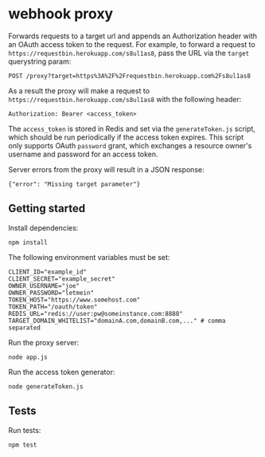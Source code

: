# webhook proxy

Forwards requests to a target url and appends an Authorization header with an OAuth access token to the request.  For example, to forward a request to `https://requestbin.herokuapp.com/s8ul1as8`, pass the URL via the `target` querystring param:

```
POST /proxy?target=https%3A%2F%2Frequestbin.herokuapp.com%2Fs8ul1as8
```

As a result the proxy will make a request to `https://requestbin.herokuapp.com/s8ul1as8` with the following header:

```
Authorization: Bearer <access_token>
```

The `access_token` is stored in Redis and set via the `generateToken.js` script, which should be run periodically if the access token expires.  This script only supports OAuth `password` grant, which exchanges a resource owner's username and password for an access token.

Server errors from the proxy will result in a JSON response:

```
{"error": "Missing target parameter"}
```

## Getting started

Install dependencies:

```
npm install
```

The following environment variables must be set:

```
CLIENT_ID="example_id"
CLIENT_SECRET="example_secret"
OWNER_USERNAME="joe"
OWNER_PASSWORD="letmein"
TOKEN_HOST="https://www.somehost.com"
TOKEN_PATH="/oauth/token"
REDIS_URL="redis://user:pw@someinstance.com:8888"
TARGET_DOMAIN_WHITELIST="domainA.com,domainB.com,..." # comma separated
```

Run the proxy server:

```
node app.js
```

Run the access token generator:

```
node generateToken.js
```

## Tests

Run tests:

```
npm test
```